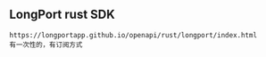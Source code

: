 
## LongPort rust SDK
```shell
https://longportapp.github.io/openapi/rust/longport/index.html
有一次性的，有订阅方式

```
